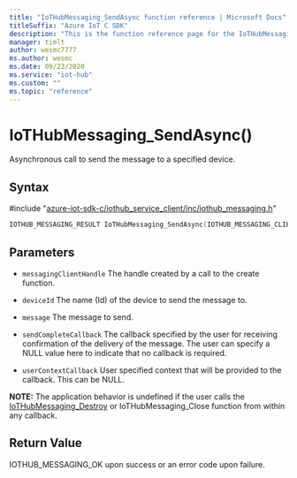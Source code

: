 ```yaml
---                             
title: "IoTHubMessaging_SendAsync function reference | Microsoft Docs" 
titleSuffix: "Azure IoT C SDK"            
description: "This is the function reference page for the IoTHubMessaging_SendAsync() function in the Azure IoT C SDK. This SDK is used with Azure IoT Hub and Azure IoT Hub Device Provisioning Service"            
manager: timlt                 
author: wesmc7777              
ms.author: wesmc               
ms.date: 09/23/2020                    
ms.service: "iot-hub"             
ms.custom: ""                
ms.topic: "reference"        
---                            
```


# IoTHubMessaging_SendAsync()

Asynchronous call to send the message to a specified device.

## Syntax

\#include "[azure-iot-sdk-c/iothub_service_client/inc/iothub_messaging.h](../iothub-messaging-h.md)"  
```C
IOTHUB_MESSAGING_RESULT IoTHubMessaging_SendAsync(IOTHUB_MESSAGING_CLIENT_HANDLE  MU_C2);
```

## Parameters
* `messagingClientHandle` The handle created by a call to the create function. 

* `deviceId` The name (Id) of the device to send the message to. 

* `message` The message to send. 

* `sendCompleteCallback` The callback specified by the user for receiving confirmation of the delivery of the message. The user can specify a NULL value here to indicate that no callback is required. 

* `userContextCallback` User specified context that will be provided to the callback. This can be NULL.

**NOTE:** The application behavior is undefined if the user calls the [IoTHubMessaging_Destroy](../iothub-messaging-h/iothubmessaging-destroy.md) or IoTHubMessaging_Close function from within any callback.

## Return Value
IOTHUB_MESSAGING_OK upon success or an error code upon failure.

